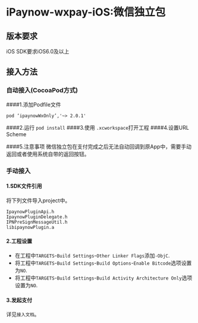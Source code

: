 # iPaynow-wxpay-iOS:微信独立包
## 版本要求
iOS SDK要求iOS6.0及以上

## 接入方法

### 自动接入(CocoaPod方式)
####1.添加Podfile文件
```
pod ‘ipaynowWxOnly’,'~> 2.0.1'
```
####2.运行 `pod install`
####3.使用 `.xcworkspace`打开工程
####4.设置URL Scheme

####5.注意事项
微信独立包在支付完成之后无法自动回调到原App中，需要手动返回或者使用系统自带的返回按钮。

### 手动接入
#### 1.SDK文件引用
将下列文件导入project中。

```
IpaynowPluginApi.h
IpaynowPluginDelegate.h
IPNPreSignMessageUtil.h
libipaynowPlugin.a
```
#### 2.工程设置
* 在工程中`TARGETS`-`Build Settings`-`Other Linker Flags`添加`-ObjC`.
* 将工程中`TARGETS`-`Build Settings`-`Build Options`-`Enable Bitcode`选项设置为`NO`.
* 将工程中`TARGETS`-`Build Settings`-`Build Activity Architecture Only`选项设置为`NO`.

#### 3.发起支付
详见`接入文档`。

